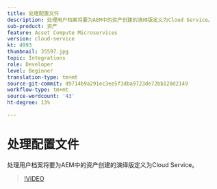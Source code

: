 ```yaml
---
title: 处理配置文件
description: 处理用户档案将要为AEM中的资产创建的演绎版定义为Cloud Service。
sub-product: 资产
feature: Asset Compute Microservices
version: cloud-service
kt: 4993
thumbnail: 35597.jpg
topic: Integrations
role: Developer
level: Beginner
translation-type: tm+mt
source-git-commit: d9714b9a291ec3ee5f3dba9723de72bb120d2149
workflow-type: tm+mt
source-wordcount: '43'
ht-degree: 13%

---
```



# 处理配置文件

处理用户档案将要为AEM中的资产创建的演绎版定义为Cloud Service。

>[!VIDEO](https://video.tv.adobe.com/v/35597/?quality=12&learn=on&hidetitle=true)
